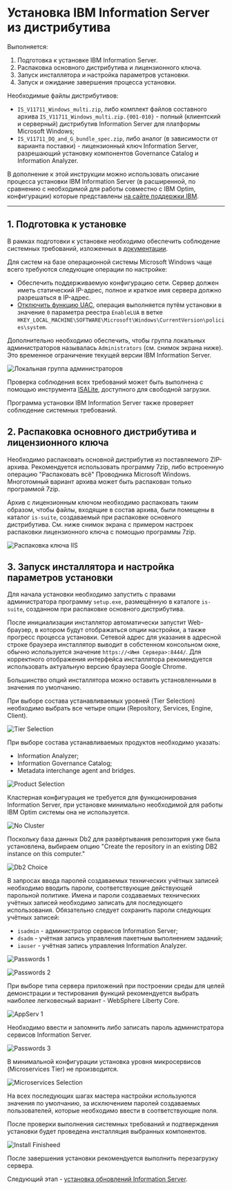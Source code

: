 # Установка IBM Information Server из дистрибутива

Выполняется:
1. Подготовка к установке IBM Information Server.
1. Распаковка основного дистрибутива и лицензионного ключа.
1. Запуск инсталлятора и настройка параметров установки.
1. Запуск и ожидание завершения процесса установки.

Необходимые файлы дистрибутивов:
* `IS_V11711_Windows_multi.zip`, либо комплект файлов составного архива
  `IS_V11711_Windows_multi.zip.{001-010}` - полный (клиентский и серверный)
  дистрибутив Information Server для платформы Microsoft Windows;
* `IS_V11711_DQ_and_G_bundle_spec.zip`, либо аналог (в зависимости от
  варианта поставки) - лицензионный ключ Information Server,
  разрешающий установку компонентов Governance Catalog и
  Information Analyzer.

В дополнение к этой инструкции можно использовать описание процесса
установки IBM Information Server (в расширенной, по сравнению с
необходимой для работы совместно с IBM Optim, конфигурации) которые
представлены [на сайте поддержки
IBM](https://www.ibm.com/support/pages/instructions-suite-install-ibm-infosphere-information-server-11710-or-11711-without-microservices-tier).

---

## 1. Подготовка к установке

В рамках подготовки к установке необходимо обеспечить соблюдение
системных требований, изложенных в
[документации](https://www.ibm.com/docs/en/iis/11.7?topic=checklists-basic-installation-checklist>).

Для систем на базе операционной системы Microsoft Windows чаще всего
требуются следующие операции по настройке:
* Обеспечить поддерживаемую конфигурацию сети. Сервер должен иметь
  статический IP-адрес, полное и краткое имя сервера должно
  разрешаться в IP-адрес.
* [Отключить функцию
  UAC](https://www.ibm.com/support/pages/information-server-disabling-uac-windows-server-2012),
  операция выполняется путём установки в значение `0` параметра
  реестра `EnableLUA` в ветке
  `HKEY_LOCAL_MACHINE\SOFTWARE\Microsoft\Windows\CurrentVersion\policies\system`.

Дополнительно необходимо обеспечить, чтобы группа локальных
администраторов называлась `Administrators` (см. снимок экрана
ниже). Это временное ограничение текущей версии IBM Information
Server.

![Локальная группа администраторов](images/iis-install-02.png)

Проверка соблюдения всех требований может быть выполнена с помощью
инструмента [ISALite](https://www.ibm.com/support/pages/node/576889),
доступного для свободной загрузки.

Программа установки IBM Information Server также проверяет соблюдение
системных требований.


## 2. Распаковка основного дистрибутива и лицензионного ключа

Необходимо распаковать основной дистрибутив из поставляемого ZIP-архива.
Рекомендуется использовать программу 7zip, либо встроенную операцию
"Распаковать всё" Проводника Microsoft Windows. Многотомный вариант
архива может быть распакован только программой 7zip.

Архив с лицензионным ключом необходимо распаковать таким образом,
чтобы файлы, входящие в состав архива, были помещены в каталог
`is-suite`, создаваемый при распаковке основного дистрибутива.
См. ниже снимок экрана с примером настроек распаковки лицензионного
ключа с помощью программы 7zip.

![Распаковка ключа IIS](images/iis-install-01.png)


## 3. Запуск инсталлятора и настройка параметров установки

Для начала установки необходимо запустить с правами администратора
программу `setup.exe`, размещённую в каталоге `is-suite`, созданном
при распаковке основного дистрибутива.

После инициализации инсталлятор автоматически запустит Web-браузер, в
котором будут отображаться опции настройки, а также прогресс процесса
установки. Сетевой адрес для указания в адресной строке браузера
инсталлятор выводит в собстенном консольном окне, обычно используется
значение `https://<Имя Сервера>:8444/`. Для корректного отображения
интерфейса инсталлятора рекомендуется использовать актуальную версию
браузера Google Chrome.

Большинство опций инсталлятора можно оставить установленными в
значения по умолчанию.

При выборе состава устанавливаемых уровней (Tier Selection) необходимо
выбрать все четыре опции (Repository, Services, Engine, Client).

![Tier Selection](images/iis-install-05.png)

При выборе состава устанавливаемых продуктов необходимо указать:
* Information Analyzer;
* Information Governance Catalog;
* Metadata interchange agent and bridges.

![Product Selection](images/iis-install-06.png)

Кластерная конфигурация не требуется для функционирования
Information Server, при установке минимально необходимой
для работы IBM Optim системы она не используется.

![No Cluster](images/iis-install-08.png)

Поскольку база данных Db2 для развёртывания репозитория уже была
установлена, выбираем опцию "Create the repository in an existing DB2
instance on this computer."

![Db2 Choice](images/iis-install-09.png)

В запросах ввода паролей создаваемых технических учётных записей
необходимо вводить пароли, соответствующие действующей парольной
политике. Имена и пароли создаваемых технических учётных записей
необходимо записать для последующего использования. Обязательно
следует сохранить пароли следующих учётных записей:
* `isadmin` - администратор сервисов Information Server;
* `dsadm` - учётная запись управления пакетным выполнением заданий;
* `iauser` - учётная запись управления Information Analyzer.

![Passwords 1](images/iis-install-10.png)

![Passwords 2](images/iis-install-11.png)

При выборе типа сервера приложений при построении среды для целей
демонстрации и тестирования функций рекомендуется выбрать наиболее
легковесный вариант - WebSphere Liberty Core.

![AppServ 1](images/iis-install-12.png)

Необходимо ввести и запомнить либо записать пароль администратора
сервисов Information Server.

![Passwords 3](images/iis-install-14.png)

В минимальной конфигурации установка уровня микросервисов
(Microservices Tier) не производится.

![Microservices Selection](images/iis-install-15.png)

На всех последующих шагах мастера настройки используются значения
по умолчанию, за исключением паролей создаваемых пользователей,
которые необходимо ввести в соответствующие поля.

После проверки выполнения системных требований и подтверждения
установки будет проведена инсталляция выбранных компонентов.

![Install Finisheed](images/iis-install-29.png)

После завершения установки рекомендуется выполнить перезагрузку
сервера.

Следующий этап - [установка обновлений Information Server](OptimIisUpdate).
